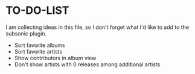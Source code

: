 # TO-DO-LIST

I am collecting ideas in this file, so I don't forget what I'd like to add to the subsonic plugin.

- Sort favorite albums
- Sort favorite artists
- Show contributors in album view
- Don't show artists with 0 releases among additional artists

